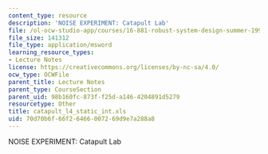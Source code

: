```yaml
---
content_type: resource
description: 'NOISE EXPERIMENT: Catapult Lab'
file: /ol-ocw-studio-app/courses/16-881-robust-system-design-summer-1998/70d70b6f66f26466007269d9e7a288a8_catapult_l4_static_int.xls
file_size: 141312
file_type: application/msword
learning_resource_types:
- Lecture Notes
license: https://creativecommons.org/licenses/by-nc-sa/4.0/
ocw_type: OCWFile
parent_title: Lecture Notes
parent_type: CourseSection
parent_uid: 98b160fc-873f-f25d-a146-4204891d5279
resourcetype: Other
title: catapult_l4_static_int.xls
uid: 70d70b6f-66f2-6466-0072-69d9e7a288a8
---
```

NOISE EXPERIMENT: Catapult Lab